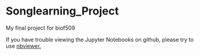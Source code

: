# Songlearning_Project
My final project for biof509

If you have trouble viewing the Jupyter Notebooks on github, please try to use [nbviewer.](https://nbviewer.jupyter.org/)
